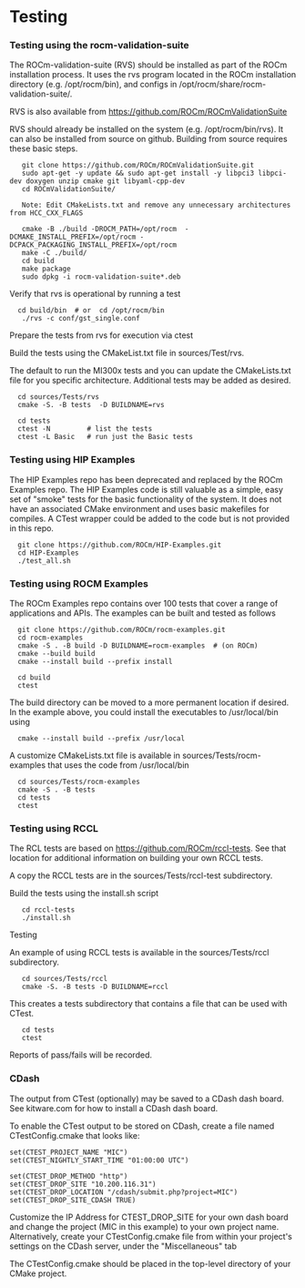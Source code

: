 
# Testing 

### Testing using the rocm-validation-suite

The ROCm-validation-suite (RVS) should be installed as part of the ROCm installation process. It uses the rvs program located in the ROCm installation directory (e.g. /opt/rocm/bin), and configs in  /opt/rocm/share/rocm-validation-suite/.

RVS is also available from https://github.com/ROCm/ROCmValidationSuite

RVS should already be installed on the system (e.g. /opt/rocm/bin/rvs). It can also be installed from source on github. Building from source requires these basic steps.

```
   git clone https://github.com/ROCm/ROCmValidationSuite.git
   sudo apt-get -y update && sudo apt-get install -y libpci3 libpci-dev doxygen unzip cmake git libyaml-cpp-dev
   cd ROCmValidationSuite/

   Note: Edit CMakeLists.txt and remove any unnecessary architectures from HCC_CXX_FLAGS

   cmake -B ./build -DROCM_PATH=/opt/rocm  -DCMAKE_INSTALL_PREFIX=/opt/rocm -DCPACK_PACKAGING_INSTALL_PREFIX=/opt/rocm
   make -C ./build/
   cd build
   make package
   sudo dpkg -i rocm-validation-suite*.deb
```

Verify that rvs is operational by running a test

```
  cd build/bin  # or  cd /opt/rocm/bin 
   ./rvs -c conf/gst_single.conf
```

Prepare the tests from rvs for execution via ctest

Build the tests using the CMakeList.txt file in sources/Test/rvs.

The default to run the MI300x tests and you can update the CMakeLists.txt
file for you specific architecture. Additional tests may be added as desired.

``` 
  cd sources/Tests/rvs 
  cmake -S. -B tests  -D BUILDNAME=rvs

  cd tests
  ctest -N         # list the tests
  ctest -L Basic   # run just the Basic tests
```

### Testing using HIP Examples

The HIP Examples repo has been deprecated and replaced by the ROCm Examples repo. The HIP Examples code is still valuable as a simple, easy set of "smoke" tests for the basic functionality of the system. It does not have an associated CMake environment and uses basic makefiles for compiles. A CTest wrapper could be added to the code but is not provided in this repo.

```
  git clone https://github.com/ROCm/HIP-Examples.git
  cd HIP-Examples
  ./test_all.sh
```

### Testing using ROCM Examples

The ROCm Examples repo contains over 100 tests that cover a range of applications and APIs. The examples can be built and tested as follows

```
  git clone https://github.com/ROCm/rocm-examples.git
  cd rocm-examples
  cmake -S . -B build -D BUILDNAME=rocm-examples  # (on ROCm) 
  cmake --build build
  cmake --install build --prefix install
```

```
  cd build
  ctest
```

The build directory can be moved to a more permanent location if desired.
In the example above, you could install the executables to /usr/local/bin using 

```
  cmake --install build --prefix /usr/local 
```

A customize CMakeLists.txt file is available in sources/Tests/rocm-examples that uses the code from /usr/local/bin

``` 
  cd sources/Tests/rocm-examples
  cmake -S . -B tests
  cd tests
  ctest
```

###  Testing using RCCL 

The RCL tests are based on https://github.com/ROCm/rccl-tests.  See that location for additional information on building your own RCCL tests.

A copy the RCCL tests are in the sources/Tests/rccl-test subdirectory.

Build the tests using the install.sh script 

```
   cd rccl-tests
   ./install.sh
```

Testing

An example of using RCCL tests is available in the sources/Tests/rccl subdirectory.

```
   cd sources/Tests/rccl
   cmake -S. -B tests -D BUILDNAME=rccl
```

This creates a tests subdirectory that contains a file that can be used with CTest.

```
   cd tests
   ctest
```

Reports of pass/fails will be recorded. 

### CDash

The output from CTest (optionally) may be saved to a CDash dash board. See kitware.com for how to install a CDash dash board.

To enable the CTest output to be stored on CDash, create a file named CTestConfig.cmake that looks like:

```
set(CTEST_PROJECT_NAME "MIC")
set(CTEST_NIGHTLY_START_TIME "01:00:00 UTC")

set(CTEST_DROP_METHOD "http")
set(CTEST_DROP_SITE "10.200.116.31")
set(CTEST_DROP_LOCATION "/cdash/submit.php?project=MIC")
set(CTEST_DROP_SITE_CDASH TRUE)
```
Customize the IP Address for CTEST_DROP_SITE for your own dash board and change the project (MIC in this example) to your own project name. Alternatively, create your CTestConfig.cmake file from within your project's settings on the CDash server, under the "Miscellaneous" tab

The CTestConfig.cmake should be placed in the top-level directory of your CMake project.

